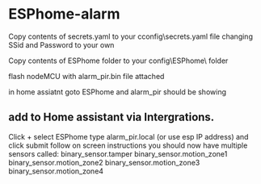 # ESPhome-alarm

Copy contents of secrets.yaml to your cconfig\secrets.yaml file changing SSid and Password to your own

Copy contents of ESPhome folder to your config\ESPhome\ folder

flash nodeMCU with alarm_pir.bin file attached 

in home assiatnt goto ESPhome and alarm_pir should be showing

## add to Home assistant via Intergrations.
Click +
select ESPhome
type alarm_pir.local (or use esp IP address) and click submit
follow on screen instructions
you should now have multiple sensors called:
binary_sensor.tamper
binary_sensor.motion_zone1
binary_sensor.motion_zone2
binary_sensor.motion_zone3
binary_sensor.motion_zone4



